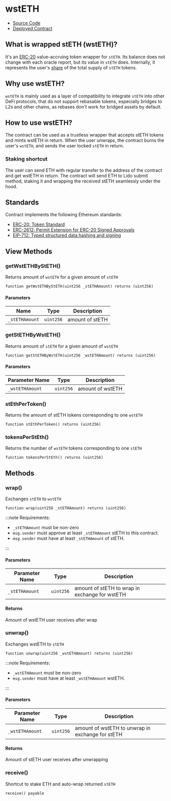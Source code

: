 # wstETH

- [Source Code](https://github.com/lidofinance/lido-dao/blob/master/contracts/0.6.12/WstETH.sol)
- [Deployed Contract](https://etherscan.io/token/0x7f39c581f595b53c5cb19bd0b3f8da6c935e2ca0)

## What is wrapped stETH (wstETH)?

It's an [ERC-20](https://eips.ethereum.org/EIPS/eip-20) value-accruing token
wrapper for `stETH`. Its balance does not change with each oracle report, but its
value in `stETH` does. Internally, it represents the user's [share](/docs/guides/lido-tokens-integration-guide.md#steth-internals-share-mechanics) of the total
supply of `stETH` tokens.

## Why use wstETH?

`wstETH` is mainly used as a layer of compatibility to integrate `stETH` into other
DeFi protocols, that do not support rebasable tokens, especially bridges to L2s and
other chains, as rebases don't work for bridged assets by default.

## How to use wstETH?

The contract can be used as a trustless wrapper that accepts stETH tokens and mints
wstETH in return. When the user unwraps, the contract burns the user's `wstETH`,
and sends the user locked `stETH` in return.

### Staking shortcut

The user can send ETH with regular transfer to the address of the contract and
get wstETH in return. The contract will send ETH to Lido submit method,
staking it and wrapping the received stETH seamlessly under the hood.

## Standards

Contract implements the following Ethereum standards:

- [ERC-20: Token Standard](https://eips.ethereum.org/EIPS/eip-20)
- [ERC-2612: Permit Extension for ERC-20 Signed Approvals](https://eips.ethereum.org/EIPS/eip-2612)
- [EIP-712: Typed structured data hashing and signing](https://eips.ethereum.org/EIPS/eip-712)

## View Methods

### getWstETHByStETH()

Returns amount of `wstETH` for a given amount of `stETH`

```sol
function getWstETHByStETH(uint256 _stETHAmount) returns (uint256)
```

#### Parameters

| Name           | Type      | Description     |
| -------------- | --------- | --------------- |
| `_stETHAmount` | `uint256` | amount of stETH |

### getStETHByWstETH()

Returns amount of `stETH` for a given amount of `wstETH`

```sol
function getStETHByWstETH(uint256 _wstETHAmount) returns (uint256)
```

#### Parameters

| Parameter Name  | Type      | Description      |
| --------------- | --------- | ---------------- |
| `_wstETHAmount` | `uint256` | amount of wstETH |

### stEthPerToken()

Returns the amount of stETH tokens corresponding to one `wstETH`

```sol
function stEthPerToken() returns (uint256)
```

### tokensPerStEth()

Returns the number of `wstETH` tokens corresponding to one `stETH`

```sol
function tokensPerStEth() returns (uint256)
```

## Methods

### wrap()

Exchanges `stETH` to `wstETH`

```sol
function wrap(uint256 _stETHAmount) returns (uint256)
```

:::note
Requirements:

- `_stETHAmount` must be non-zero
- `msg.sender` must approve at least `_stETHAmount` stETH to this contract.
- `msg.sender` must have at least `_stETHAmount` of stETH.

:::

#### Parameters

| Parameter Name | Type      | Description                                    |
| -------------- | --------- | ---------------------------------------------- |
| `_stETHAmount` | `uint256` | amount of stETH to wrap in exchange for wstETH |

#### Returns

Amount of wstETH user receives after wrap

### unwrap()

Exchanges wstETH to `stETH`

```sol
function unwrap(uint256 _wstETHAmount) returns (uint256)
```

:::note
Requirements:

- `_wstETHAmount` must be non-zero
- `msg.sender` must have at least `_wstETHAmount` wstETH.

:::

#### Parameters

| Parameter Name  | Type      | Description                                     |
| --------------- | --------- | ----------------------------------------------- |
| `_wstETHAmount` | `uint256` | amount of wstETH to unwrap in exchange for stETH |

#### Returns

Amount of stETH user receives after unwrapping

### receive()

Shortcut to stake ETH and auto-wrap returned `stETH`

```sol
receive() payable
```
